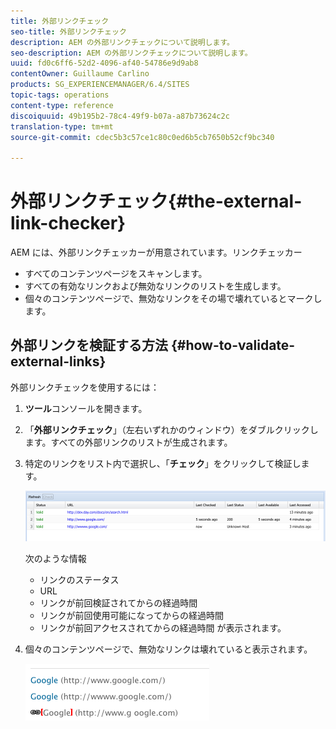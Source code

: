 ```yaml
---
title: 外部リンクチェック
seo-title: 外部リンクチェック
description: AEM の外部リンクチェックについて説明します。
seo-description: AEM の外部リンクチェックについて説明します。
uuid: fd0c6ff6-52d2-4096-af40-54786e9d9ab8
contentOwner: Guillaume Carlino
products: SG_EXPERIENCEMANAGER/6.4/SITES
topic-tags: operations
content-type: reference
discoiquuid: 49b195b2-78c4-49f9-b07a-a87b73624c2c
translation-type: tm+mt
source-git-commit: cdec5b3c57ce1c80c0ed6b5cb7650b52cf9bc340

---
```



# 外部リンクチェック{#the-external-link-checker}

AEM には、外部リンクチェッカーが用意されています。リンクチェッカー

* すべてのコンテンツページをスキャンします。
* すべての有効なリンクおよび無効なリンクのリストを生成します。
* 個々のコンテンツページで、無効なリンクをその場で壊れているとマークします。

## 外部リンクを検証する方法 {#how-to-validate-external-links}

外部リンクチェックを使用するには：

1. **ツール**&#x200B;コンソールを開きます。
1. 「**外部リンクチェック**」（左右いずれかのウィンドウ）をダブルクリックします。すべての外部リンクのリストが生成されます。
1. 特定のリンクをリスト内で選択し、「**チェック**」をクリックして検証します。

   ![chlimage_1-109](assets/chlimage_1-109.png)

   次のような情報

   * リンクのステータス
   * URL
   * リンクが前回検証されてからの経過時間
   * リンクが前回使用可能になってからの経過時間
   * リンクが前回アクセスされてからの経過時間
   が表示されます。

1. 個々のコンテンツページで、無効なリンクは壊れていると表示されます。

   ![chlimage_1-110](assets/chlimage_1-110.png)

